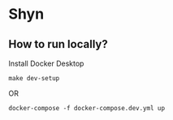 # Shyn

## How to run locally?
Install Docker Desktop

```
make dev-setup
```
OR
```
docker-compose -f docker-compose.dev.yml up
```

